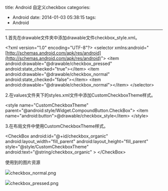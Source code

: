 title: Android 自定义checkbox
categories:
  - Android
date: 2014-01-03 05:38:15
tags:
  - Android
---

1.首先在drawable文件夹中添加drawable文件checkbox_style.xml。

&lt;?xml version="1.0" encoding="UTF-8"?&gt;
&lt;selector xmlns:android="[http://schemas.android.com/apk/res/android](http://schemas.android.com/apk/res/android)"&gt;
&lt;item android:drawable="@drawable/checkbox_pressed" android:state_checked="true"&gt;&lt;/item&gt;
&lt;item android:drawable="@drawable/checkbox_normal" android:state_checked="false"&gt;&lt;/item&gt;
&lt;item android:drawable="@drawable/checkbox_normal"&gt;&lt;/item&gt;
&lt;/selector&gt;

2.在values文件夹下的styles.xml文件中添加CustomCheckboxTheme样式。

&lt;style name="CustomCheckboxTheme" parent="@android:style/Widget.CompoundButton.CheckBox"&gt;
&lt;item name="android:button"&gt;@drawable/checkbox_style&lt;/item&gt;
&lt;/style&gt;

3.在布局文件中使用CustomCheckboxTheme样式。

&lt;CheckBox
android:id="@+id/checkbox_organic"
android:layout_width="fill_parent"
android:layout_height="fill_parent"
style="@style/CustomCheckboxTheme"
android:text="@string/checkbox_organic" &gt;
&lt;/CheckBox&gt;

使用到的图片资源

![](http://hi.csdn.net/attachment/201112/27/0_1324978367qQx1.gif)checkbox_normal.png

![](http://hi.csdn.net/attachment/201112/27/0_1324978373H8U6.gif)checkbox_pressed.png

&nbsp;